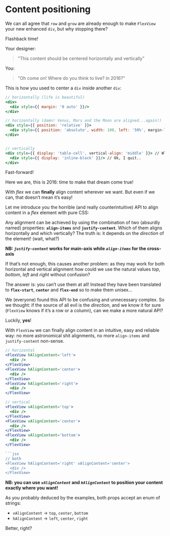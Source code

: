 # Content positioning

We can all agree that `row` and `grow` are already enough to make `FlexView` your new enhanced `div`, but why stopping there?

Flashback time!

Your designer:
> "This content should be centered horizontally and vertically”

You:
> "Oh come on! Where do you think to live? in 2016?"

This is how you used to center a `div` inside another `div`:

```jsx
// horizontally (life is beautiful)
<div>
  <div style={{ margin: '0 auto' }}/>
</div>

// horizontally (damn! Venus, Mars and the Moon are aligned...again!)
<div style={{ position: 'relative' }}>
  <div style={{ position: 'absolute', width: 100, left: '50%', margin-left: -50 }}/>
</div>


// vertically
<div style={{ display: 'table-cell', vertical-align: 'middle' }}> // WTF?!
  <div style={{ display: 'inline-block' }}/> // Ok, I quit..
</div>
```

Fast-forward!

Here we are, this is 2016: time to make that dream come true!

With _flex_ we can **finally** align content wherever we want. But even if we can, that doesn’t mean it’s easy!

Let me introduce you the horrible (and really counterintuitive) API to align content in a _flex_ element with pure CSS:

Any alignment can be achieved by using the combination of two (absurdly named) properties:
**`align-items`** and **`justify-content`**.
Which of them aligns horizontally and which vertically? The truth is: it depends on the _direction_ of the element! (wait, what?)

**NB: *`justify-content`* works for main-axis while *`align-items`* for the cross-axis**

If that’s not enough, this causes another problem: as they may work for both horizontal and vertical alignment how could we use the natural values _top_, _bottom_, _left_ and _right_ without confusion?

The answer is: you can’t use them at all! Instead they have been translated to **`flex-start`**, **`center`** and **`flex-end`** so to make them unisex...

We (everyone) found this API to be confusing and unnecessary complex.
So we thought: if the source of all evil is the _direction_, and we know it for sure (`FlexView` knows if it’s a row or a column), can we make a more natural API?

Luckily, **yes**!

With `FlexView` we can finally align content in an intuitive, easy and reliable way: no more astronomical shit alignments, no more `align-items` and `justify-content` non-sense.


```jsx
// horizontal
<FlexView hAlignContent='left'>
  <div />
</FlexView>
<FlexView hAlignContent='center'>
  <div />
</FlexView>
<FlexView hAlignContent='right'>
  <div />
</FlexView>
```

```jsx
// vertical
<FlexView vAlignContent='top'>
  <div />
</FlexView>
<FlexView vAlignContent='center'>
  <div />
</FlexView>
<FlexView vAlignContent='bottom'>
  <div />
</FlexView>

```jsx
// both
<FlexView hAlignContent='right' vAlignContent='center'>
  <div />
</FlexView>
```

**NB: you can use *`vAlignContent`* and *`hAlignContent`* to position your content exactly where you want!**

As you probably deduced by the examples, both props accept an enum of strings:

- `vAlignContent` → `top`, `center`, `bottom`
- `hAlignContent` → `left`, `center`, `right`

Better, right?
